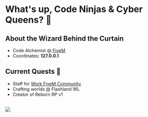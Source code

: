 <p>
  <h1>What's up, Code Ninjas & Cyber Queens? 👾</h1>
  <h2>About the Wizard Behind the Curtain</h2>
  <ul>
    <li>Code Alchemist @ <a href="https://fivem.net/">FiveM</a></li>
    <li>Coordinates: <strong>127.0.0.1</strong></li>
  </ul>
  <h2>Current Quests 🚀</h2>
  <ul>
    <li>Staff for <a href="https://discord.gg/VyRPheG6Es">Work FiveM Community</a></li>
    <li>Crafting worlds @ Flashland WL</li>
    <li>Creator of Reborn RP v1</li>
  </ul>
  <br/>
  <picture>
    <source
      srcset="https://github-readme-stats.vercel.app/api?username=dopyyy&show_icons=true&theme=dark"
      media="(prefers-color-scheme: dark)"
    />
    <source
      srcset="https://github-readme-stats.vercel.app/api?username=epyidev&show_icons=true"
      media="(prefers-color-scheme: light), (prefers-color-scheme: no-preference)"
    />
    <img src="https://github-readme-stats.vercel.app/api?username=dopyyy&show_icons=true" />
  </picture>
</p>
